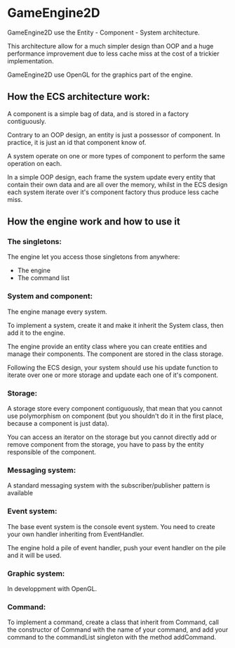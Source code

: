 # GameEngine2D
GameEngine2D use the Entity - Component - System architecture.

This architecture allow for a much simpler design than OOP and a huge performance improvement due to less cache miss at the cost of a trickier implementation.

GameEngine2D use OpenGL for the graphics part of the engine.

## How the ECS architecture work:
A component is a simple bag of data, and is stored in a factory contiguously.

Contrary to an OOP design, an entity is just a possessor of component. In practice, it is just an id that component know of.

A system operate on one or more types of component to perform the same operation on each.

In a simple OOP design, each frame the system update every entity that contain their own data and are all over the memory, whilst in the ECS design each system iterate over it's component factory thus produce less cache miss.


## How the engine work and how to use it

### The singletons:
The engine let you access those singletons from anywhere:

* The engine
* The command list

### System and component:
The engine manage every system.

To implement a system, create it and make it inherit the System class, then add it to the engine.

The engine provide an entity class where you can create entities and manage their components. The component are stored in the class storage.

Following the ECS design, your system should use his update function to iterate over one or more storage and update each one of it's component.

### Storage:
A storage store every component contiguously, that mean that you cannot use polymorphism on component (but you shouldn't do it in the first place, because a component is just data).

You can access an iterator on the storage but you cannot directly add or remove component from the storage, you have to pass by the entity responsible of the component.

### Messaging system:
A standard messaging system with the subscriber/publisher pattern is available

### Event system:
The base event system is the console event system.
You need to create your own handler inheriting from EventHandler.

The engine hold a pile of event handler, push your event handler on the pile and it will be used.


### Graphic system:
In developpment with OpenGL.

### Command:
To implement a command, create a class that inherit from Command, call the constructor of Command with the name of your command, and add your command to the commandList singleton with the method addCommand.
